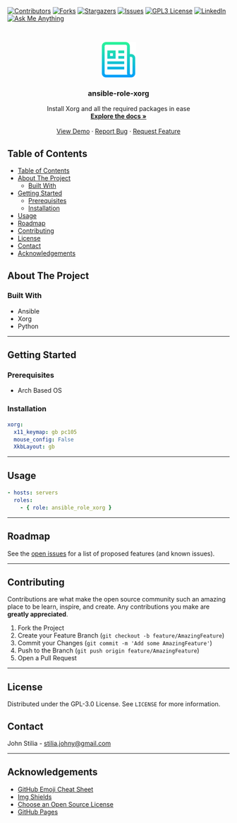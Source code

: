 [![Contributors][contributors-shield]][contributors-url]
[![Forks][forks-shield]][forks-url]
[![Stargazers][stars-shield]][stars-url]
[![Issues][issues-shield]][issues-url]
[![GPL3 License][license-shield]][license-url]
[![LinkedIn][linkedin-shield]][linkedin-url]
[![Ask Me Anything][ask-me-anything]][personal-page]

<!-- PROJECT LOGO -->
<br />
<p align="center">
  <a href="https://github.com/stiliajohny/ansible-role-xorg">
    <img src="https://github.com/stiliajohny/ansible-role-xorg/raw/master/.assets/logo.png" alt="Logo" width="80" height="80">
  </a>

  <h3 align="center">ansible-role-xorg</h3>

  <p align="center">
    Install Xorg and all the required packages in ease
    <br />
    <a href="https://github.com/stiliajohny/ansible-role-xorg/README.md"><strong>Explore the docs »</strong></a>
    <br />
    <br />
    <a href="https://github.com/stiliajohny/ansible-role-xorg">View Demo</a>
    ·
    <a href="https://github.com/stiliajohny/ansible-role-xorg/issues/new?labels=i%3A+bug&template=1-bug-report.md">Report Bug</a>
    ·
    <a href="https://github.com/stiliajohny/ansible-role-xorg/issues/new?labels=i%3A+enhancement&template=2-feature-request.md">Request Feature</a>
  </p>
</p>

<!-- TABLE OF CONTENTS -->

## Table of Contents

- [Table of Contents](#table-of-contents)
- [About The Project](#about-the-project)
  - [Built With](#built-with)
- [Getting Started](#getting-started)
  - [Prerequisites](#prerequisites)
  - [Installation](#installation)
- [Usage](#usage)
- [Roadmap](#roadmap)
- [Contributing](#contributing)
- [License](#license)
- [Contact](#contact)
- [Acknowledgements](#acknowledgements)

<!-- ABOUT THE PROJECT -->

## About The Project

### Built With

- Ansible
- Xorg
- Python

---

<!-- GETTING STARTED -->

## Getting Started

<!--
This is an example of how you may give instructions on setting up your project locally.
To get a local copy up and running follow these simple example steps.
-->

### Prerequisites

- Arch Based OS

### Installation

```yaml
xorg:
  x11_keymap: gb pc105
  mouse_config: False
  XkbLayout: gb
```

---

<!-- USAGE EXAMPLES -->

## Usage

```yaml
- hosts: servers
  roles:
    - { role: ansible_role_xorg }
```

---

<!-- ROADMAP -->

## Roadmap

See the [open issues](https://github.com/stiliajohny/ansible-role-xorg/raw/main/issues) for a list of proposed features (and known issues).

---

<!-- CONTRIBUTING -->

## Contributing

Contributions are what make the open source community such an amazing place to be learn, inspire, and create. Any contributions you make are **greatly appreciated**.

1. Fork the Project
2. Create your Feature Branch (`git checkout -b feature/AmazingFeature`)
3. Commit your Changes (`git commit -m 'Add some AmazingFeature'`)
4. Push to the Branch (`git push origin feature/AmazingFeature`)
5. Open a Pull Request

---

<!-- LICENSE -->

## License

Distributed under the GPL-3.0 License. See `LICENSE` for more information.

<!-- CONTACT -->

## Contact

John Stilia - stilia.johny@gmail.com

---

<!-- ACKNOWLEDGEMENTS -->

## Acknowledgements

- [GitHub Emoji Cheat Sheet](https://www.webpagefx.com/tools/emoji-cheat-sheet)
- [Img Shields](https://shields.io)
- [Choose an Open Source License](https://choosealicense.com)
- [GitHub Pages](https://pages.github.com)

<!-- MARKDOWN LINKS & IMAGES -->
<!-- https://www.markdownguide.org/basic-syntax/#reference-style-links -->

[contributors-shield]: https://img.shields.io/github/contributors/stiliajohny/ansible-role-xorg.svg?style=for-the-badge
[contributors-url]: https://github.com/stiliajohny/ansible-role-xorg/graphs/contributors
[forks-shield]: https://img.shields.io/github/forks/stiliajohny/ansible-role-xorg.svg?style=for-the-badge
[forks-url]: https://github.com/stiliajohny/ansible-role-xorg/network/members
[stars-shield]: https://img.shields.io/github/stars/stiliajohny/ansible-role-xorg.svg?style=for-the-badge
[stars-url]: https://github.com/stiliajohny/ansible-role-xorg/stargazers
[issues-shield]: https://img.shields.io/github/issues/stiliajohny/ansible-role-xorg.svg?style=for-the-badge
[issues-url]: https://github.com/stiliajohny/ansible-role-xorg/issues
[license-shield]: https://img.shields.io/github/license/stiliajohny/ansible-role-xorg?style=for-the-badge
[license-url]: https://github.com/stiliajohny/ansible-role-xorg/blob/master/LICENSE.txt
[linkedin-shield]: https://img.shields.io/badge/-LinkedIn-black.svg?style=for-the-badge&logo=linkedin&colorB=555
[linkedin-url]: https://linkedin.com/in/johnstilia/
[product-screenshot]: .assets/screenshot.png
[ask-me-anything]: https://img.shields.io/badge/Ask%20me-anything-1abc9c.svg?style=for-the-badge
[personal-page]: https://github.com/stiliajohny
